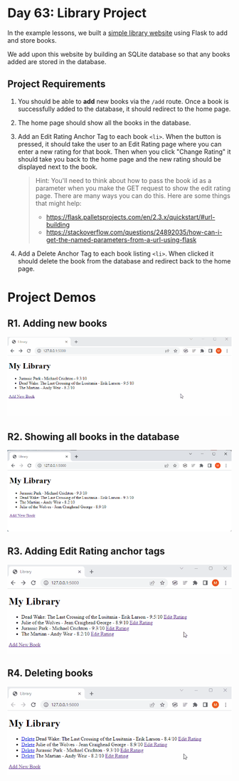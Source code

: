 # Day 63: Library Project

In the example lessons, we built a [simple library website](https://github.com/marilynyi/100-days-of-code-python/tree/main/days-61-70/day-63/examples/starting-library) using Flask to add and store books. 

We add upon this website by building an SQLite database so that any books added are stored in the database. 

## Project Requirements

1. You should be able to **add** new books via the `/add` route. Once a book is successfully added to the database, it should redirect to the home page.

2. The home page should show all the books in the database. 

3. Add an Edit Rating Anchor Tag to each book `<li>`. When the button is pressed, it should take the user to an Edit Rating page where you can enter a new rating for that book. Then when you click "Change Rating" it should take you back to the home page and the new rating should be displayed next to the book.

    >Hint: You'll need to think about how to pass the book id as a parameter when you make the GET request to show the edit rating page. There are many ways you can do this. Here are some things that might help:
    >- https://flask.palletsprojects.com/en/2.3.x/quickstart/#url-building
    >- https://stackoverflow.com/questions/24892035/how-can-i-get-the-named-parameters-from-a-url-using-flask

4. Add a Delete Anchor Tag to each book listing `<li>`. When clicked it should delete the book from the database and redirect back to the home page.

# Project Demos

## R1. Adding new books 

<img src="demos/req1_add_book.gif" alt="adding a new book">

## R2. Showing all books in the database

<img src="demos/req2_show_all_books.png" alt="showing all books">

## R3. Adding Edit Rating anchor tags

<img src="demos/req3_edit_rating.gif" alt="editing a book's rating">

## R4. Deleting books

<img src="demos/req4_delete_book.gif" alt="deleting a book">